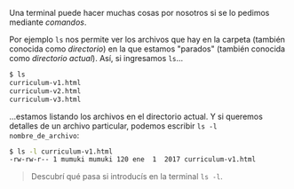 Una terminal puede hacer muchas cosas por nosotros si se lo pedimos mediante _comandos_. 

Por ejemplo `ls` nos permite ver los archivos que hay en la carpeta (también conocida como _directorio_) en la que estamos "parados" (también conocida como _directorio actual_). Así, si ingresamos `ls`...

```sh
$ ls
curriculum-v1.html
curriculum-v2.html
curriculum-v3.html
```

...estamos listando los archivos en el directorio actual. Y si queremos detalles de un archivo particular, podemos escribir `ls -l nombre_de_archivo`:

```sh
$ ls -l curriculum-v1.html 
-rw-rw-r-- 1 mumuki mumuki 120 ene  1  2017 curriculum-v1.html
```

> Descubrí qué pasa si introducís en la terminal `ls -l`. 

